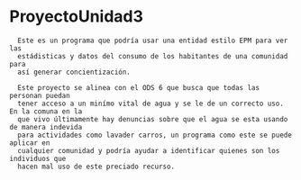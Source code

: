 # ProyectoUnidad3

      Este es un programa que podría usar una entidad estilo EPM para ver las 
      estádisticas y datos del consumo de los habitantes de una comunidad para 
      así generar concientización. 
      
      Este proyecto se alinea con el ODS 6 que busca que todas las personan puedan 
      tener acceso a un minímo vital de agua y se le de un correcto uso. En la comuna en la 
      que vivo últimamente hay denuncias sobre que el agua se esta usando de manera indevida
      para actividades como lavader carros, un programa como este se puede aplicar en 
      cualquier comunidad y podría ayudar a identificar quienes son los individuos que 
      hacen mal uso de este preciado recurso.
